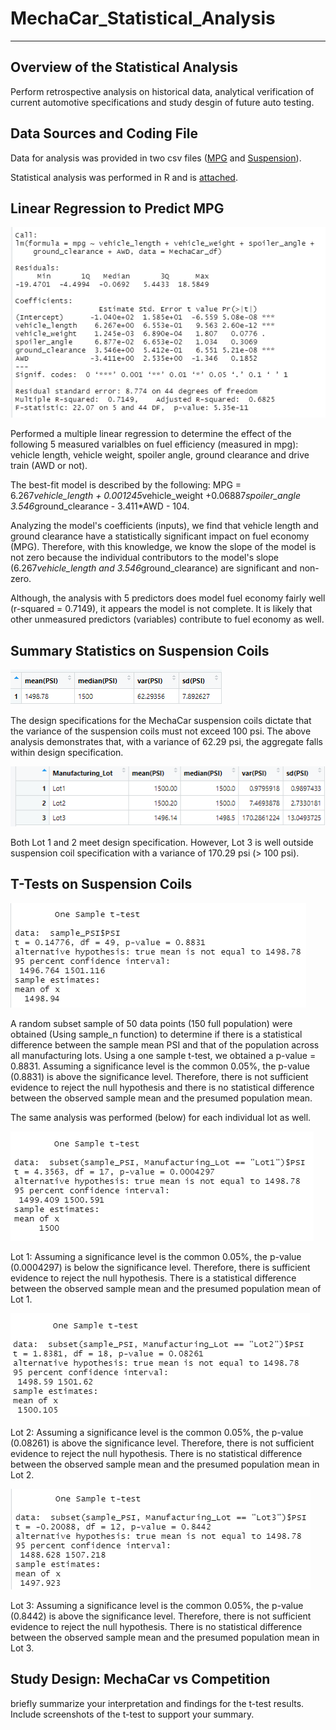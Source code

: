# MechaCar_Statistical_Analysis
----------------------------------------------------------------------------------

## Overview of the Statistical Analysis 
Perform retrospective analysis on historical data, analytical verification of current automotive specifications and study desgin of future auto testing.  

## Data Sources and Coding File
Data for analysis was provided in two csv files ([MPG](MechaCar_mpg.csv) and [Suspension](Suspension_Coil.csv)).  

Statistical analysis was performed in R and is [attached](MechaCarChallenge.R).  

## Linear Regression to Predict MPG

![Fig_1](MechaCar_Statistical_Analysis/Screenshots/Linear_Regression_MPG.PNG)

Performed a multiple linear regression to determine the effect of the following 5 measured varialbles on fuel efficiency (measured in mpg): vehicle length, vehicle weight, spoiler angle, ground clearance and drive train (AWD or not).  

The best-fit model is described by the following:  MPG = 6.267*vehicle_length + 0.001245*vehicle_weight +0.06887*spoiler_angle 3.546*ground_clearance - 3.411*AWD - 104.

Analyzing the model's coefficients (inputs), we find that vehicle length and ground clearance have a statistically significant impact on fuel economy (MPG).  Therefore, with this knowledge, we know the slope of the model is not zero because the individual contributors to the model's slope (6.267*vehicle_length and 3.546*ground_clearance) are significant and non-zero.  

Although, the analysis with 5 predictors does model fuel economy fairly well (r-squared = 0.7149), it appears the model is not complete.  It is likely that other unmeasured predictors (variables) contribute to fuel economy as well.  

## Summary Statistics on Suspension Coils

![Fig_2](MechaCar_Statistical_Analysis/Screenshots/Suspension_central_tendancy.PNG)

The design specifications for the MechaCar suspension coils dictate that the variance of the suspension coils must not exceed 100 psi. The above analysis demonstrates that, with a variance of 62.29 psi, the aggregate falls within design specification.  


![Fig_3](MechaCar_Statistical_Analysis/Screenshots/Suspension_by_Lot.PNG)

Both Lot 1 and 2 meet design specification.  However, Lot 3 is well outside suspension coil specification with a variance of 170.29 psi (> 100 psi).  

## T-Tests on Suspension Coils

![Fig_4](MechaCar_Statistical_Analysis/Screenshots/ttest_PSI_allLots.PNG)

A random subset sample of 50 data points (150 full population) were obtained (Using sample_n function) to determine if there is a statistical difference between the sample mean PSI and that of the population across all manufacturing lots.  Using a one sample t-test, we obtained a p-value = 0.8831.  Assuming a significance level is the common 0.05%, the p-value (0.8831) is above the significance level.  Therefore, there is not sufficient evidence to reject the null hypothesis and there is no statistical difference between the observed sample mean and the presumed population mean.  

The same analysis was performed (below) for each individual lot as well.  

![Fig_5](MechaCar_Statistical_Analysis/Screenshots/ttest_PSI_Lot1.PNG)

Lot 1:  Assuming a significance level is the common 0.05%, the p-value (0.0004297)  is below the significance level.  Therefore, there is sufficient evidence to reject the null hypothesis. There is a statistical difference between the observed sample mean and the presumed population mean of Lot 1.  


![Fig_6](MechaCar_Statistical_Analysis/Screenshots/ttest_PSI_Lot2.PNG)

Lot 2:  Assuming a significance level is the common 0.05%, the p-value (0.08261) is above the significance level.  Therefore, there is not sufficient evidence to reject the null hypothesis.  There is no statistical difference between the observed sample mean and the presumed population mean in Lot 2.  


![Fig_7](MechaCar_Statistical_Analysis/Screenshots/ttest_PSI_Lot3.PNG)

Lot 3:  Assuming a significance level is the common 0.05%, the p-value (0.8442) is above the significance level.  Therefore, there is not sufficient evidence to reject the null hypothesis.  There is no statistical difference between the observed sample mean and the presumed population mean in Lot 3.  

## Study Design: MechaCar vs Competition
briefly summarize your interpretation and findings for the t-test results. Include screenshots of the t-test to support your summary.
